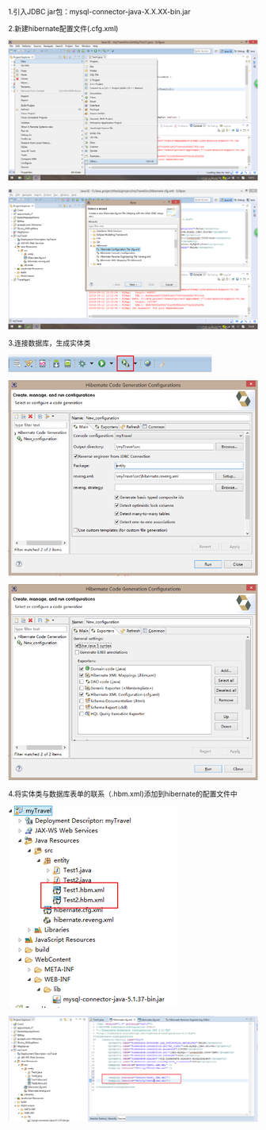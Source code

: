 1.引入JDBC jar包：mysql-connector-java-X.X.XX-bin.jar

2.新建hibernate配置文件(.cfg.xml)

![](https://raw.githubusercontent.com/aswfan/MarkdownPhoto/master/myPhotos/hibernate-1.png)

![](https://raw.githubusercontent.com/aswfan/MarkdownPhoto/master/myPhotos/hibernate-2.png)

3.连接数据库，生成实体类

![](https://raw.githubusercontent.com/aswfan/MarkdownPhoto/master/myPhotos/hibernate-3.png)

![](https://raw.githubusercontent.com/aswfan/MarkdownPhoto/master/myPhotos/hibernate-4.png)

![](https://raw.githubusercontent.com/aswfan/MarkdownPhoto/master/myPhotos/hibernate-5.png)

4.将实体类与数据库表单的联系（.hbm.xml)添加到hibernate的配置文件中

![](https://raw.githubusercontent.com/aswfan/MarkdownPhoto/master/myPhotos/hibernate-6.png)

![](https://raw.githubusercontent.com/aswfan/MarkdownPhoto/master/myPhotos/hibernate-7.png)